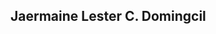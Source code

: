 ## Jaermaine Lester C. Domingcil

<div data-iframe-width="150" data-iframe-height="270" data-share-badge-id="ed1d3786-2e74-456f-b0c8-91456d726ea7" data-share-badge-host="https://www.credly.com"></div>
